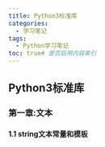 ```yaml
---
title: Python3标准库
categories:
  - 学习笔记
tags:
  - Python学习笔记
toc: true# 是否启用内容索引
---
```


## Python3标准库

### 第一章:文本

#### 1.1 string文本常量和模板















